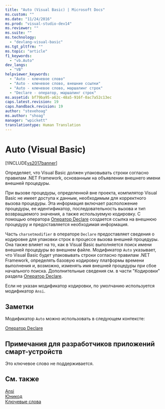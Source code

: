 ```yaml
---
title: "Auto (Visual Basic) | Microsoft Docs"
ms.custom: ""
ms.date: "11/24/2016"
ms.prod: "visual-studio-dev14"
ms.reviewer: ""
ms.suite: ""
ms.technology: 
  - "devlang-visual-basic"
ms.tgt_pltfrm: ""
ms.topic: "article"
f1_keywords: 
  - "vb.Auto"
dev_langs: 
  - "VB"
helpviewer_keywords: 
  - "Auto - ключевое слово"
  - "Auto - ключевое слово, внешние ссылки"
  - "Auto - ключевое слово, маршалинг строк"
  - "Declare - оператор, маршалинг строк"
ms.assetid: bf79ba95-a62c-48a5-916f-0ac7a52c13ec
caps.latest.revision: 19
caps.handback.revision: 19
author: "stevehoag"
ms.author: "shoag"
manager: "wpickett"
translationtype: Human Translation
---
```

# Auto (Visual Basic)
[!INCLUDE[vs2017banner](../../../csharp/includes/vs2017banner.md)]

Определяет, что Visual Basic должен упаковывать строки согласно правилам .NET Framework, основанным на объявлении внешнего имени внешней процедуры.  
  
 При вызове процедуры, определенной вне проекта, компилятор Visual Basic не имеет доступа к данным, необходимым для корректного вызова процедуры.  Эта информация включает расположение процедуры, ее идентификатор, последовательность вызова и тип возвращаемого значения, а также используемую кодировку.  С помощью оператора [Оператор Declare](../../../visual-basic/language-reference/statements/declare-statement.md) создается ссылка на внешнюю процедуру и предоставляется необходимая информация.  
  
 Часть `charsetmodifier` в операторе `Declare` предоставляет сведения о кодировке для упаковки строк в процессе вызова внешней процедуры.  Она также влияет на то, как в Visual Basic выполняется поиск имени внешней процедуры во внешнем файле.  Модификатор `Auto` указывает, что Visual Basic будет упаковывать строки согласно правилам .NET Framework, определять базовую кодировку платформы времени выполнения и, возможно, изменять имя внешней процедуры при сбое начального поиска.  Дополнительные сведения см. в части "Кодировки" раздела [Оператор Declare](../../../visual-basic/language-reference/statements/declare-statement.md).  
  
 Если не указан модификатор кодировки, по умолчанию используется модификатор `Ansi`.  
  
## Заметки  
 Модификатор `Auto` можно использовать в следующем контексте:  
  
 [Оператор Declare](../../../visual-basic/language-reference/statements/declare-statement.md)  
  
## Примечания для разработчиков приложений смарт\-устройств  
 Это ключевое слово не поддерживается.  
  
## См. также  
 [Ansi](../../../visual-basic/language-reference/modifiers/ansi.md)   
 [Юникод](../../../visual-basic/language-reference/modifiers/unicode.md)   
 [Ключевые слова](../../../visual-basic/language-reference/keywords/index.md)